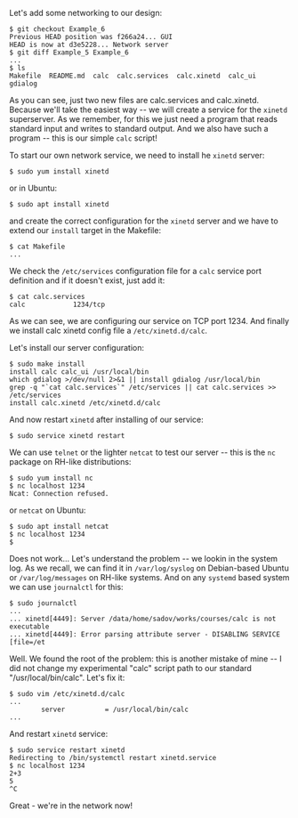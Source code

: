 Let's add some networking to our design:
```
$ git checkout Example_6
Previous HEAD position was f266a24... GUI
HEAD is now at d3e5228... Network server
$ git diff Example_5 Example_6
...
$ ls
Makefile  README.md  calc  calc.services  calc.xinetd  calc_ui  gdialog
```
As you can see, just two new files are calc.services and calc.xinetd. Because we'll take the easiest way -- we will create a service for the `xinetd` superserver. As we remember, for this we just need a program that reads standard input and writes to standard output. And we also have such a program -- this is our simple `calc` script!

To start our own network service, we need to install he `xinetd` server:
```
$ sudo yum install xinetd
```
or in Ubuntu:
```
$ sudo apt install xinetd
```
and create the correct configuration for the `xinetd` server and we have to extend our `install` target in the Makefile:
```
$ cat Makefile
...
```
We check the `/etc/services` configuration file for a `calc` service port definition and if it doesn't exist, just add it:
```
$ cat calc.services
calc            1234/tcp
```
As we can see, we are configuring our service on TCP port 1234. And finally we install calc xinetd config file a `/etc/xinetd.d/calc`.

Let's install our server configuration:
```
$ sudo make install
install calc calc_ui /usr/local/bin
which gdialog >/dev/null 2>&1 || install gdialog /usr/local/bin
grep -q "`cat calc.services`" /etc/services || cat calc.services >> /etc/services
install calc.xinetd /etc/xinetd.d/calc
```
And now restart `xinetd` after installing of our service:
```
$ sudo service xinetd restart
```
We can use `telnet` or the lighter `netcat` to test our server -- this is the `nc` package on RH-like distributions:
```
$ sudo yum install nc
$ nc localhost 1234
Ncat: Connection refused.
```
or `netcat` on Ubuntu:
```
$ sudo apt install netcat
$ nc localhost 1234
$
```
Does not work... Let's understand the problem -- we lookin in the system log. As we recall, we can find it in `/var/log/syslog` on Debian-based Ubuntu or `/var/log/messages` on RH-like systems. And on any `systemd` based system we can use `journalctl` for this:
```
$ sudo journalctl
...
... xinetd[4449]: Server /data/home/sadov/works/courses/calc is not executable 
... xinetd[4449]: Error parsing attribute server - DISABLING SERVICE [file=/et
```
Well. We found the root of the problem: this is another mistake of mine -- I did not change my experimental "calc" script path to our standard "/usr/local/bin/calc". Let's fix it:
```
$ sudo vim /etc/xinetd.d/calc
...
        server          = /usr/local/bin/calc
...
```
And restart `xinetd` service:
```
$ sudo service restart xinetd
Redirecting to /bin/systemctl restart xinetd.service
$ nc localhost 1234
2+3
5
^C
```
Great - we're in the network now!

